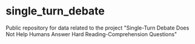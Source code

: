 # single_turn_debate
Public repository for data related to the project "Single-Turn Debate Does Not Help Humans Answer Hard Reading-Comprehension Questions"
